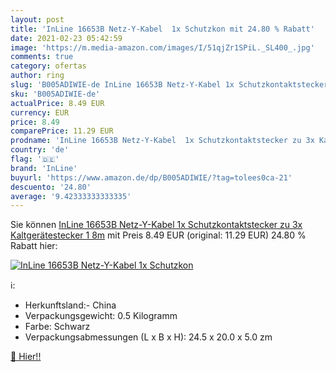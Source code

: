 ```yaml
---
layout: post
title: 'InLine 16653B Netz-Y-Kabel  1x Schutzkon mit 24.80 % Rabatt'
date: 2021-02-23 05:42:59
image: 'https://m.media-amazon.com/images/I/51qjZr1SPiL._SL400_.jpg'
comments: true
category: ofertas
author: ring
slug: 'B005ADIWIE-de InLine 16653B Netz-Y-Kabel 1x Schutzkontaktstecker zu 3x...'
sku: 'B005ADIWIE-de'
actualPrice: 8.49 EUR
currency: EUR
price: 8.49
comparePrice: 11.29 EUR
prodname: 'InLine 16653B Netz-Y-Kabel  1x Schutzkontaktstecker zu 3x Kaltgerätestecker  1 8m'
country: 'de'
flag: '🇩🇪'
brand: 'InLine'
buyurl: 'https://www.amazon.de/dp/B005ADIWIE/?tag=tolees0ca-21'
descuento: '24.80'
average: '9.42333333333335'
---
```


Sie können [InLine 16653B Netz-Y-Kabel  1x Schutzkontaktstecker zu 3x Kaltgerätestecker  1 8m](https://www.amazon.de/dp/B005ADIWIE/?tag=tolees0ca-21) mit Preis 8.49 EUR (original: 11.29 EUR) 24.80 % Rabatt hier:

[![InLine 16653B Netz-Y-Kabel  1x Schutzkon](https://m.media-amazon.com/images/I/51qjZr1SPiL._SL400_.jpg)](https://www.amazon.de/dp/B005ADIWIE/?tag=tolees0ca-21)

ℹ️:

- Herkunftsland:- China
- Verpackungsgewicht: 0.5 Kilogramm
- Farbe: Schwarz
- Verpackungsabmessungen (L x B x H): 24.5 x 20.0 x 5.0 zm

[🛒 Hier!!](https://www.amazon.de/dp/B005ADIWIE/?tag=tolees0ca-21)
